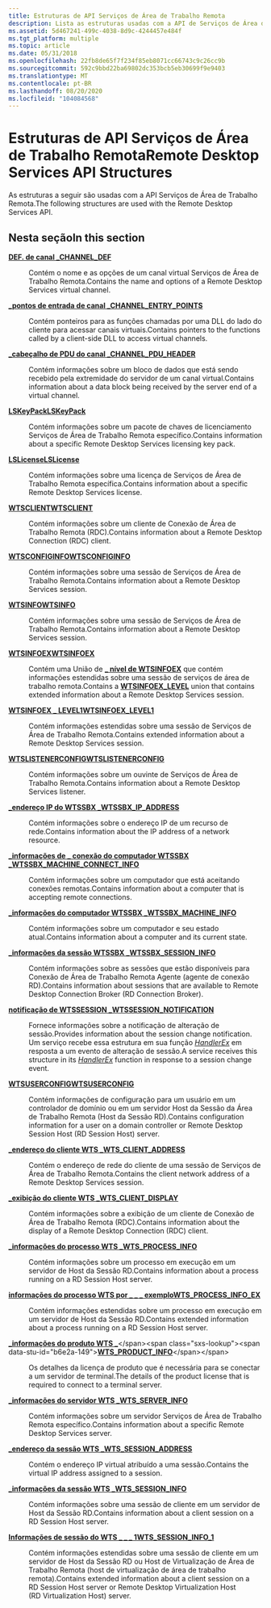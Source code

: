 ```yaml
---
title: Estruturas de API Serviços de Área de Trabalho Remota
description: Lista as estruturas usadas com a API de Serviços de Área de Trabalho Remota.
ms.assetid: 5d467241-499c-4038-8d9c-4244457e484f
ms.tgt_platform: multiple
ms.topic: article
ms.date: 05/31/2018
ms.openlocfilehash: 22fb8de65f7f234f85eb8071cc66743c9c26cc9b
ms.sourcegitcommit: 592c9bbd22ba69802dc353bcb5eb30699f9e9403
ms.translationtype: MT
ms.contentlocale: pt-BR
ms.lasthandoff: 08/20/2020
ms.locfileid: "104084568"
---
```

# <a name="remote-desktop-services-api-structures"></a><span data-ttu-id="b6e2a-103">Estruturas de API Serviços de Área de Trabalho Remota</span><span class="sxs-lookup"><span data-stu-id="b6e2a-103">Remote Desktop Services API Structures</span></span>

<span data-ttu-id="b6e2a-104">As estruturas a seguir são usadas com a API Serviços de Área de Trabalho Remota.</span><span class="sxs-lookup"><span data-stu-id="b6e2a-104">The following structures are used with the Remote Desktop Services API.</span></span>

## <a name="in-this-section"></a><span data-ttu-id="b6e2a-105">Nesta seção</span><span class="sxs-lookup"><span data-stu-id="b6e2a-105">In this section</span></span>

<dl> <dt>

[<span data-ttu-id="b6e2a-106">**DEF. de canal \_**</span><span class="sxs-lookup"><span data-stu-id="b6e2a-106">**CHANNEL\_DEF**</span></span>](/windows/desktop/api/Pchannel/ns-pchannel-tagchannel_def)
</dt> <dd>

<span data-ttu-id="b6e2a-107">Contém o nome e as opções de um canal virtual Serviços de Área de Trabalho Remota.</span><span class="sxs-lookup"><span data-stu-id="b6e2a-107">Contains the name and options of a Remote Desktop Services virtual channel.</span></span>

</dd> <dt>

[<span data-ttu-id="b6e2a-108">**\_pontos de entrada de canal \_**</span><span class="sxs-lookup"><span data-stu-id="b6e2a-108">**CHANNEL\_ENTRY\_POINTS**</span></span>](/windows/win32/api/cchannel/ns-cchannel-channel_entry_points)
</dt> <dd>

<span data-ttu-id="b6e2a-109">Contém ponteiros para as funções chamadas por uma DLL do lado do cliente para acessar canais virtuais.</span><span class="sxs-lookup"><span data-stu-id="b6e2a-109">Contains pointers to the functions called by a client-side DLL to access virtual channels.</span></span>

</dd> <dt>

[<span data-ttu-id="b6e2a-110">**\_cabeçalho de PDU do canal \_**</span><span class="sxs-lookup"><span data-stu-id="b6e2a-110">**CHANNEL\_PDU\_HEADER**</span></span>](/windows/win32/api/pchannel/ns-pchannel-channel_pdu_header)
</dt> <dd>

<span data-ttu-id="b6e2a-111">Contém informações sobre um bloco de dados que está sendo recebido pela extremidade do servidor de um canal virtual.</span><span class="sxs-lookup"><span data-stu-id="b6e2a-111">Contains information about a data block being received by the server end of a virtual channel.</span></span>

</dd> <dt>

[<span data-ttu-id="b6e2a-112">**LSKeyPack**</span><span class="sxs-lookup"><span data-stu-id="b6e2a-112">**LSKeyPack**</span></span>](lskeypack.md)
</dt> <dd>

<span data-ttu-id="b6e2a-113">Contém informações sobre um pacote de chaves de licenciamento Serviços de Área de Trabalho Remota específico.</span><span class="sxs-lookup"><span data-stu-id="b6e2a-113">Contains information about a specific Remote Desktop Services licensing key pack.</span></span>

</dd> <dt>

[<span data-ttu-id="b6e2a-114">**LSLicense**</span><span class="sxs-lookup"><span data-stu-id="b6e2a-114">**LSLicense**</span></span>](lslicense.md)
</dt> <dd>

<span data-ttu-id="b6e2a-115">Contém informações sobre uma licença de Serviços de Área de Trabalho Remota específica.</span><span class="sxs-lookup"><span data-stu-id="b6e2a-115">Contains information about a specific Remote Desktop Services license.</span></span>

</dd> <dt>

[<span data-ttu-id="b6e2a-116">**WTSCLIENT**</span><span class="sxs-lookup"><span data-stu-id="b6e2a-116">**WTSCLIENT**</span></span>](/windows/desktop/api/Wtsapi32/ns-wtsapi32-wtsclienta)
</dt> <dd>

<span data-ttu-id="b6e2a-117">Contém informações sobre um cliente de Conexão de Área de Trabalho Remota (RDC).</span><span class="sxs-lookup"><span data-stu-id="b6e2a-117">Contains information about a Remote Desktop Connection (RDC) client.</span></span>

</dd> <dt>

[<span data-ttu-id="b6e2a-118">**WTSCONFIGINFO**</span><span class="sxs-lookup"><span data-stu-id="b6e2a-118">**WTSCONFIGINFO**</span></span>](/windows/desktop/api/Wtsapi32/ns-wtsapi32-wtsconfiginfoa)
</dt> <dd>

<span data-ttu-id="b6e2a-119">Contém informações sobre uma sessão de Serviços de Área de Trabalho Remota.</span><span class="sxs-lookup"><span data-stu-id="b6e2a-119">Contains information about a Remote Desktop Services session.</span></span>

</dd> <dt>

[<span data-ttu-id="b6e2a-120">**WTSINFO**</span><span class="sxs-lookup"><span data-stu-id="b6e2a-120">**WTSINFO**</span></span>](/windows/desktop/api/Wtsapi32/ns-wtsapi32-wtsinfoa)
</dt> <dd>

<span data-ttu-id="b6e2a-121">Contém informações sobre uma sessão de Serviços de Área de Trabalho Remota.</span><span class="sxs-lookup"><span data-stu-id="b6e2a-121">Contains information about a Remote Desktop Services session.</span></span>

</dd> <dt>

[<span data-ttu-id="b6e2a-122">**WTSINFOEX**</span><span class="sxs-lookup"><span data-stu-id="b6e2a-122">**WTSINFOEX**</span></span>](/windows/desktop/api/Wtsapi32/ns-wtsapi32-wtsinfoexa)
</dt> <dd>

<span data-ttu-id="b6e2a-123">Contém uma União de [**\_ nível de WTSINFOEX**](/windows/desktop/api/Wtsapi32/ns-wtsapi32-wtsinfoex_level_a) que contém informações estendidas sobre uma sessão de serviços de área de trabalho remota.</span><span class="sxs-lookup"><span data-stu-id="b6e2a-123">Contains a [**WTSINFOEX\_LEVEL**](/windows/desktop/api/Wtsapi32/ns-wtsapi32-wtsinfoex_level_a) union that contains extended information about a Remote Desktop Services session.</span></span>

</dd> <dt>

[<span data-ttu-id="b6e2a-124">**WTSINFOEX \_ LEVEL1**</span><span class="sxs-lookup"><span data-stu-id="b6e2a-124">**WTSINFOEX\_LEVEL1**</span></span>](/windows/desktop/api/Wtsapi32/ns-wtsapi32-wtsinfoex_level1_a)
</dt> <dd>

<span data-ttu-id="b6e2a-125">Contém informações estendidas sobre uma sessão de Serviços de Área de Trabalho Remota.</span><span class="sxs-lookup"><span data-stu-id="b6e2a-125">Contains extended information about a Remote Desktop Services session.</span></span>

</dd> <dt>

[<span data-ttu-id="b6e2a-126">**WTSLISTENERCONFIG**</span><span class="sxs-lookup"><span data-stu-id="b6e2a-126">**WTSLISTENERCONFIG**</span></span>](/windows/desktop/api/Wtsapi32/ns-wtsapi32-wtslistenerconfiga)
</dt> <dd>

<span data-ttu-id="b6e2a-127">Contém informações sobre um ouvinte de Serviços de Área de Trabalho Remota.</span><span class="sxs-lookup"><span data-stu-id="b6e2a-127">Contains information about a Remote Desktop Services listener.</span></span>

</dd> <dt>

[<span data-ttu-id="b6e2a-128">**\_endereço IP do WTSSBX \_**</span><span class="sxs-lookup"><span data-stu-id="b6e2a-128">**WTSSBX\_IP\_ADDRESS**</span></span>](/windows/win32/api/tssbx/ns-tssbx-wtssbx_ip_address)
</dt> <dd>

<span data-ttu-id="b6e2a-129">Contém informações sobre o endereço IP de um recurso de rede.</span><span class="sxs-lookup"><span data-stu-id="b6e2a-129">Contains information about the IP address of a network resource.</span></span>

</dd> <dt>

[<span data-ttu-id="b6e2a-130">**\_informações de \_ conexão do computador WTSSBX \_**</span><span class="sxs-lookup"><span data-stu-id="b6e2a-130">**WTSSBX\_MACHINE\_CONNECT\_INFO**</span></span>](/windows/win32/api/tssbx/ns-tssbx-wtssbx_machine_connect_info)
</dt> <dd>

<span data-ttu-id="b6e2a-131">Contém informações sobre um computador que está aceitando conexões remotas.</span><span class="sxs-lookup"><span data-stu-id="b6e2a-131">Contains information about a computer that is accepting remote connections.</span></span>

</dd> <dt>

[<span data-ttu-id="b6e2a-132">**\_informações do computador WTSSBX \_**</span><span class="sxs-lookup"><span data-stu-id="b6e2a-132">**WTSSBX\_MACHINE\_INFO**</span></span>](/windows/win32/api/tssbx/ns-tssbx-wtssbx_machine_info)
</dt> <dd>

<span data-ttu-id="b6e2a-133">Contém informações sobre um computador e seu estado atual.</span><span class="sxs-lookup"><span data-stu-id="b6e2a-133">Contains information about a computer and its current state.</span></span>

</dd> <dt>

[<span data-ttu-id="b6e2a-134">**\_informações da sessão WTSSBX \_**</span><span class="sxs-lookup"><span data-stu-id="b6e2a-134">**WTSSBX\_SESSION\_INFO**</span></span>](/windows/win32/api/tssbx/ns-tssbx-wtssbx_session_info)
</dt> <dd>

<span data-ttu-id="b6e2a-135">Contém informações sobre as sessões que estão disponíveis para Conexão de Área de Trabalho Remota Agente (agente de conexão RD).</span><span class="sxs-lookup"><span data-stu-id="b6e2a-135">Contains information about sessions that are available to Remote Desktop Connection Broker (RD Connection Broker).</span></span>

</dd> <dt>

[<span data-ttu-id="b6e2a-136">**notificação de WTSSESSION \_**</span><span class="sxs-lookup"><span data-stu-id="b6e2a-136">**WTSSESSION\_NOTIFICATION**</span></span>](/windows/win32/api/winuser/ns-winuser-wtssession_notification)
</dt> <dd>

<span data-ttu-id="b6e2a-137">Fornece informações sobre a notificação de alteração de sessão.</span><span class="sxs-lookup"><span data-stu-id="b6e2a-137">Provides information about the session change notification.</span></span> <span data-ttu-id="b6e2a-138">Um serviço recebe essa estrutura em sua função [*HandlerEx*](/windows/desktop/api/winsvc/nc-winsvc-lphandler_function_ex) em resposta a um evento de alteração de sessão.</span><span class="sxs-lookup"><span data-stu-id="b6e2a-138">A service receives this structure in its [*HandlerEx*](/windows/desktop/api/winsvc/nc-winsvc-lphandler_function_ex) function in response to a session change event.</span></span>

</dd> <dt>

[<span data-ttu-id="b6e2a-139">**WTSUSERCONFIG**</span><span class="sxs-lookup"><span data-stu-id="b6e2a-139">**WTSUSERCONFIG**</span></span>](/windows/desktop/api/Wtsapi32/ns-wtsapi32-wtsuserconfiga)
</dt> <dd>

<span data-ttu-id="b6e2a-140">Contém informações de configuração para um usuário em um controlador de domínio ou em um servidor Host da Sessão da Área de Trabalho Remota (Host da Sessão RD).</span><span class="sxs-lookup"><span data-stu-id="b6e2a-140">Contains configuration information for a user on a domain controller or Remote Desktop Session Host (RD Session Host) server.</span></span>

</dd> <dt>

[<span data-ttu-id="b6e2a-141">**\_endereço do cliente WTS \_**</span><span class="sxs-lookup"><span data-stu-id="b6e2a-141">**WTS\_CLIENT\_ADDRESS**</span></span>](/windows/desktop/api/Wtsapi32/ns-wtsapi32-wts_client_address)
</dt> <dd>

<span data-ttu-id="b6e2a-142">Contém o endereço de rede do cliente de uma sessão de Serviços de Área de Trabalho Remota.</span><span class="sxs-lookup"><span data-stu-id="b6e2a-142">Contains the client network address of a Remote Desktop Services session.</span></span>

</dd> <dt>

[<span data-ttu-id="b6e2a-143">**\_exibição do cliente WTS \_**</span><span class="sxs-lookup"><span data-stu-id="b6e2a-143">**WTS\_CLIENT\_DISPLAY**</span></span>](/windows/desktop/api/Wtsapi32/ns-wtsapi32-wts_client_display)
</dt> <dd>

<span data-ttu-id="b6e2a-144">Contém informações sobre a exibição de um cliente de Conexão de Área de Trabalho Remota (RDC).</span><span class="sxs-lookup"><span data-stu-id="b6e2a-144">Contains information about the display of a Remote Desktop Connection (RDC) client.</span></span>

</dd> <dt>

[<span data-ttu-id="b6e2a-145">**\_informações do processo WTS \_**</span><span class="sxs-lookup"><span data-stu-id="b6e2a-145">**WTS\_PROCESS\_INFO**</span></span>](/windows/desktop/api/Wtsapi32/ns-wtsapi32-wts_process_infoa)
</dt> <dd>

<span data-ttu-id="b6e2a-146">Contém informações sobre um processo em execução em um servidor de Host da Sessão RD.</span><span class="sxs-lookup"><span data-stu-id="b6e2a-146">Contains information about a process running on a RD Session Host server.</span></span>

</dd> <dt>

[<span data-ttu-id="b6e2a-147">**informações do processo WTS por \_ \_ \_ exemplo**</span><span class="sxs-lookup"><span data-stu-id="b6e2a-147">**WTS\_PROCESS\_INFO\_EX**</span></span>](/windows/desktop/api/Wtsapi32/ns-wtsapi32-wts_process_info_exa)
</dt> <dd>

<span data-ttu-id="b6e2a-148">Contém informações estendidas sobre um processo em execução em um servidor de Host da Sessão RD.</span><span class="sxs-lookup"><span data-stu-id="b6e2a-148">Contains extended information about a process running on a RD Session Host server.</span></span>

</dd> <dt>

<span data-ttu-id="b6e2a-149">[**\_informações do produto WTS \_**](https://msdn.microsoft.com/library/Mt283722(v=VS.85).aspx)</span><span class="sxs-lookup"><span data-stu-id="b6e2a-149">[**WTS\_PRODUCT\_INFO**](https://msdn.microsoft.com/library/Mt283722(v=VS.85).aspx)</span></span>
</dt> <dd>

<span data-ttu-id="b6e2a-150">Os detalhes da licença de produto que é necessária para se conectar a um servidor de terminal.</span><span class="sxs-lookup"><span data-stu-id="b6e2a-150">The details of the product license that is required to connect to a terminal server.</span></span>

</dd> <dt>

[<span data-ttu-id="b6e2a-151">**\_informações do servidor WTS \_**</span><span class="sxs-lookup"><span data-stu-id="b6e2a-151">**WTS\_SERVER\_INFO**</span></span>](/windows/desktop/api/Wtsapi32/ns-wtsapi32-wts_server_infoa)
</dt> <dd>

<span data-ttu-id="b6e2a-152">Contém informações sobre um servidor Serviços de Área de Trabalho Remota específico.</span><span class="sxs-lookup"><span data-stu-id="b6e2a-152">Contains information about a specific Remote Desktop Services server.</span></span>

</dd> <dt>

[<span data-ttu-id="b6e2a-153">**\_endereço da sessão WTS \_**</span><span class="sxs-lookup"><span data-stu-id="b6e2a-153">**WTS\_SESSION\_ADDRESS**</span></span>](/windows/desktop/api/Wtsapi32/ns-wtsapi32-wts_session_address)
</dt> <dd>

<span data-ttu-id="b6e2a-154">Contém o endereço IP virtual atribuído a uma sessão.</span><span class="sxs-lookup"><span data-stu-id="b6e2a-154">Contains the virtual IP address assigned to a session.</span></span>

</dd> <dt>

[<span data-ttu-id="b6e2a-155">**\_informações da sessão WTS \_**</span><span class="sxs-lookup"><span data-stu-id="b6e2a-155">**WTS\_SESSION\_INFO**</span></span>](/windows/desktop/api/Wtsapi32/ns-wtsapi32-wts_session_infoa)
</dt> <dd>

<span data-ttu-id="b6e2a-156">Contém informações sobre uma sessão de cliente em um servidor de Host da Sessão RD.</span><span class="sxs-lookup"><span data-stu-id="b6e2a-156">Contains information about a client session on a RD Session Host server.</span></span>

</dd> <dt>

[<span data-ttu-id="b6e2a-157">**Informações de sessão do WTS \_ \_ \_ 1**</span><span class="sxs-lookup"><span data-stu-id="b6e2a-157">**WTS\_SESSION\_INFO\_1**</span></span>](/windows/desktop/api/Wtsapi32/ns-wtsapi32-wts_session_info_1a)
</dt> <dd>

<span data-ttu-id="b6e2a-158">Contém informações estendidas sobre uma sessão de cliente em um servidor de Host da Sessão RD ou Host de Virtualização de Área de Trabalho Remota (host de virtualização de área de trabalho remota).</span><span class="sxs-lookup"><span data-stu-id="b6e2a-158">Contains extended information about a client session on a RD Session Host server or Remote Desktop Virtualization Host (RD Virtualization Host) server.</span></span>

</dd> </dl>

 

 